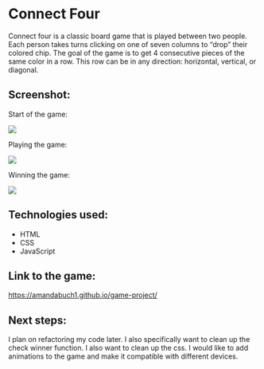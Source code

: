 # Connect Four

Connect four is a classic board game that is played between two people. Each person takes turns clicking on one of seven columns to “drop” their colored chip. The goal of the game is to get 4 consecutive pieces of the same color in a row.  This row can be in any direction: horizontal, vertical, or diagonal. 

## Screenshot:

Start of the game:

<img src="https://i.imgur.com/w871ATo.png">

Playing the game:

<img src="https://i.imgur.com/w871ATo.png">

Winning the game:

<img src="https://i.imgur.com/w871ATo.png">


## Technologies used:

- HTML
- CSS
- JavaScript

## Link to the game:

https://amandabuch1.github.io/game-project/

## Next steps:

I plan on refactoring my code later. I also specifically want to clean up the check winner function. I also want to clean up the css. I would like to add animations to the game and make it compatible with different devices.


